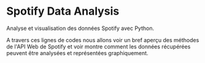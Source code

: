 # Spotify Data Analysis

Analyse et visualisation des données Spotify avec Python.


A travers ces lignes de codes nous allons voir un bref aperçu des méthodes de l'API Web de Spotify et voir montre comment les données récupérées peuvent être analysées et représentées graphiquement.


